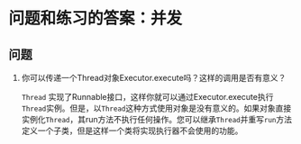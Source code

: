 # 问题和练习的答案：并发

## 问题
1. 你可以传递一个Thread对象Executor.execute吗？这样的调用是否有意义？

    `Thread` 实现了Runnable接口，这样你就可以通过Executor.execute执行`Thread`实例。但是，以`Thread`这种方式使用对象是没有意义的。如果对象直接实例化`Thread`，其run方法不执行任何操作。您可以继承`Thread`并重写`run`方法定义一个子类，但是这样一个类将实现执行器不会使用的功能。